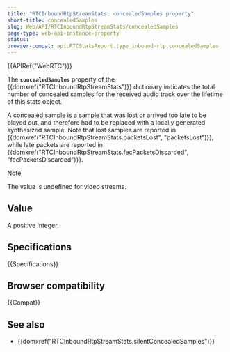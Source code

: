 ```yaml
---
title: "RTCInboundRtpStreamStats: concealedSamples property"
short-title: concealedSamples
slug: Web/API/RTCInboundRtpStreamStats/concealedSamples
page-type: web-api-instance-property
status:
browser-compat: api.RTCStatsReport.type_inbound-rtp.concealedSamples
---
```


{{APIRef("WebRTC")}}

The **`concealedSamples`** property of the {{domxref("RTCInboundRtpStreamStats")}} dictionary indicates the total number of concealed samples for the received audio track over the lifetime of this stats object.

A concealed sample is a sample that was lost or arrived too late to be played out, and therefore had to be replaced with a locally generated synthesized sample.
Note that lost samples are reported in {{domxref("RTCInboundRtpStreamStats.packetsLost", "packetsLost")}}, while late packets are reported in {{domxref("RTCInboundRtpStreamStats.fecPacketsDiscarded", "fecPacketsDiscarded")}}.

> [!NOTE]
> The value is undefined for video streams.

## Value

A positive integer.

## Specifications

{{Specifications}}

## Browser compatibility

{{Compat}}

## See also

- {{domxref("RTCInboundRtpStreamStats.silentConcealedSamples")}}

